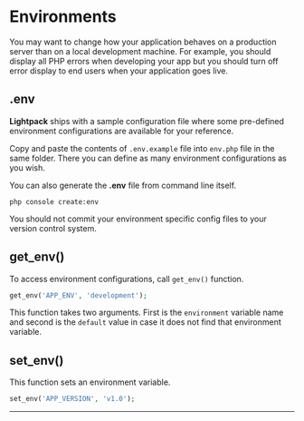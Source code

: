 # Environments

You may want to change how your application behaves on a production server than on a local
development machine. For example, you should display all PHP errors when developing your
app but you should turn off error display to end users when your application goes live.

## .env

**Lightpack** ships with a sample configuration file where some pre-defined environment configurations are available for your reference. 

Copy and paste the contents of `.env.example` file into `env.php` file in the same folder. There
you can define as many environment configurations as you wish.

You can also generate the **.env** file from command line itself.

```terminal
php console create:env
```

<p class="tip">You should not commit your environment specific config files to your version control system.</p>

## get_env()

To access environment configurations, call `get_env()` function.

```php
get_env('APP_ENV', 'development');
```

This function takes two arguments. First is the `environment` variable name and second is the `default` value in case it does not find that environment variable.

## set_env()

This function sets an environment variable.

```php
set_env('APP_VERSION', 'v1.0');
```

---